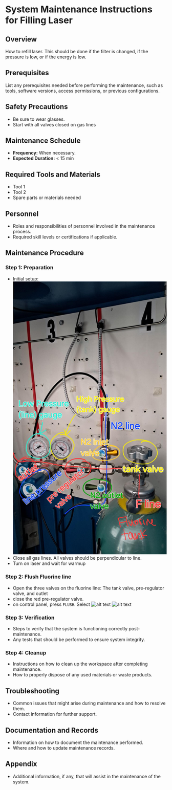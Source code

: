 # System Maintenance Instructions for Filling Laser

## Overview

How to refill laser. This should be done if the filter is changed, if the pressure is low, or if the energy is low.

## Prerequisites

List any prerequisites needed before performing the maintenance, such as tools, software versions, access permissions, or previous configurations.

## Safety Precautions

- Be sure to wear glasses.
- Start with all valves closed on gas lines

## Maintenance Schedule

- **Frequency:** When necessary.
- **Expected Duration:** < 15 min

## Required Tools and Materials

- Tool 1
- Tool 2
- Spare parts or materials needed

## Personnel

- Roles and responsibilities of personnel involved in the maintenance process.
- Required skill levels or certifications if applicable.

## Maintenance Procedure

### Step 1: Preparation
- Initial setup:
![alt text](Assets/Fill_Laser/tanklines.jpeg)
- Close all gas lines. All valves should be perpendicular to line.
- Turn on laser and wait for warmup

### Step 2: Flush Fluorine line
- Open the three valves on the fluorine line: The tank valve, pre-regulator valve, and outlet
- close the red pre-regulator valve.
- on control panel, press `FLUSH`. Select 
![alt text](Assets/Fill_Laser/20240917_184937365_iOS.png)
![alt text](Assets/Fill_Laser/20240917_184941482_iOS.png)

### Step 3: Verification
- Steps to verify that the system is functioning correctly post-maintenance.
- Any tests that should be performed to ensure system integrity.

### Step 4: Cleanup
- Instructions on how to clean up the workspace after completing maintenance.
- How to properly dispose of any used materials or waste products.

## Troubleshooting

- Common issues that might arise during maintenance and how to resolve them.
- Contact information for further support.

## Documentation and Records

- Information on how to document the maintenance performed.
- Where and how to update maintenance records.

## Appendix

- Additional information, if any, that will assist in the maintenance of the system.
